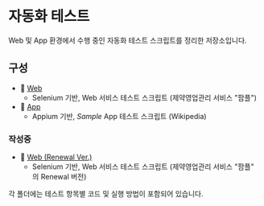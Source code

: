 
# 자동화 테스트
Web 및 App 환경에서 수행 중인 자동화 테스트 스크립트를 정리한 저장소입니다.

## 구성
- 📂 [Web](./Web)  
  - Selenium 기반, Web 서비스 테스트 스크립트 (제약영업관리 서비스 "팜플")  
- 📂 [App](./App)  
  - Appium 기반, *Sample* App 테스트 스크립트 (Wikipedia)

### 작성중
- 📂 [Web (Renewal Ver.)](./Web%20(Renewal)/)  
  - Selenium 기반, Web 서비스 테스트 스크립트 (제약영업관리 서비스 "팜플" 의 Renewal 버전)  

각 폴더에는 테스트 항목별 코드 및 실행 방법이 포함되어 있습니다.
